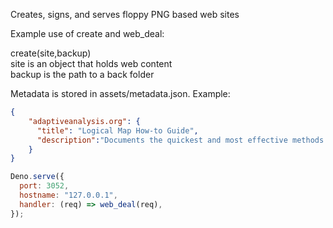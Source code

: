 Creates, signs, and serves floppy PNG based web sites


Example use of create and web_deal:

create(site,backup)  
site is an object that holds web content  
backup is the path to a back folder  

Metadata is stored in assets/metadata.json.  Example:

```json
{
    "adaptiveanalysis.org": {
      "title": "Logical Map How-to Guide",
      "description":"Documents the quickest and most effective methods to create a logical map combining material and data flow with just three symbol classes and two types"
    }
}

```

```javascript
Deno.serve({
  port: 3052,
  hostname: "127.0.0.1",
  handler: (req) => web_deal(req),
});
```


